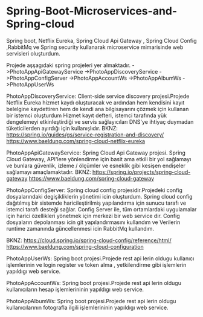 # Spring-Boot-Microservices-and-Spring-cloud
Spring boot, Netflix  Eureka, Spring Cloud Api Gateway , Spring Cloud Config ,RabbitMq ve Spring security kullanarak microservice mimarisinde web servisleri oluşturdum.

Projede aşşagıdaki spring projeleri yer almaktadır.
->PhotoAppApiGatewayService
->PhotoAppDiscoveryService
->PhotoAppConfigServer
->PhotoAppAccountWs
->PhotoAppAlbumWs
->PhotoAppUserWs

PhotoAppDiscoveryService:
  Client-side service discovery projesi.Projede Netflix Eureka hizmet kaydı oluşturacak ve ardından hem kendisini kayıt belelgine kaydettiren hem de kendi ana bilgisayarını çözmek için kullanan bir istemci oluşturdum Hizmet kayıt defteri, istemci tarafında yük dengelemeyi etkinleştirdiği ve servis sağlayıcıları DNS'ye ihtiyaç duymadan tüketicilerden ayırdığı için kullanışlıdır.
  BKNZ: https://spring.io/guides/gs/service-registration-and-discovery/
        https://www.baeldung.com/spring-cloud-netflix-eureka

PhotoAppApiGatewayService:
  Spring Cloud Api Gateway projesi. Spring Cloud Gateway, API'lere yönlendirme için basit ama etkili bir yol sağlamayı ve bunlara güvenlik, izleme / ölçümler ve esneklik gibi       kesişen endişeler sağlamayı amaçlamaktadır.
  BKNZ:  https://spring.io/projects/spring-cloud-gateway
         https://www.baeldung.com/spring-cloud-gateway


PhotoAppConfigServer:
  Spring cloud config projesidir.Projedeki config dosyalarındaki degişikliklerin yönetimi icin oluşturdum. Spring cloud config dağıtılmış bir sistemde haricileştirilmiş yapılandırma için sunucu tarafı ve istemci tarafı desteği sağlar. Config Server ile, tüm ortamlardaki uygulamalar için harici özellikleri yönetmek için merkezi bir  web service dir. Config dosyaların depolanması icin git yapılandırmasını kullandım ve Verilerin runtime zamanında güncellenmesi icin RabbitMq kullandım.
  
 BKNZ: https://cloud.spring.io/spring-cloud-config/reference/html/
       https://www.baeldung.com/spring-cloud-configuration
      
PhotoAppUserWs:
  Spring boot projesi.Projede rest api lerin oldugu kullanıcı işlemlerinin ve login register ve token alma , yetkilendirme  gibi işlemlerin yapıldıgı web service.
 
PhotoAppAccountWs:
  Spring boot projesi.Projede rest api lerin oldugu kullanıcıların hesap işlemlerininin yapıldıgı web service.
 
PhotoAppAlbumWs:
  Spring boot projesi.Projede rest api lerin oldugu kullanıcılarının fotografla ilgili  işlemlerininin yapıldıgı web service.

